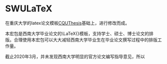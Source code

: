 # SWULaTeX

在重庆大学的latex论文模板[CQUThesis](https://github.com/nanmu42/CQUThesis)基础上，进行修改而成。

本宏包是西南大学毕业论文的\LaTeX{}模板，支持学士、硕士、博士论文的排版。合理使用本宏包可以大大减轻西南大学毕业生在毕业论文撰写过程中的排版工作量。

截止2020年3月，并未发现西南大学明显的官方论文编写指导意见，所以
